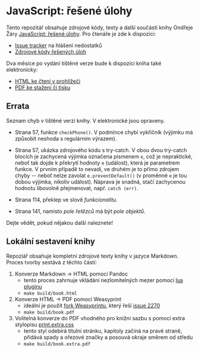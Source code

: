 # JavaScript: řešené úlohy

Tento repozitář obsahuje zdrojové kódy, texty a další součásti knihy Ondřeje Žáry [JavaScript: řešené úlohy](https://eshop.cvut.cz/simplifyworks/cs/eoc/public/product/392705452-zara-ondrej-javascript-resene-ulohy). Pro čtenáře je zde k dispozici:

  - [Issue tracker](https://github.com/ondras/javascript-resene-ulohy/issues) na hlášení nedostatků
  - [Zdrojové kódy řešených úloh](https://github.com/ondras/javascript-resene-ulohy/tree/main/code)

Dva měsíce po vydání tištěné verze bude k dispozici kniha také elektronicky:

  - [HTML ke čtení v prohlížeči](#)
  - [PDF ke stažení či tisku](#)


## Errata

Seznam chyb v tištěné verzi knihy. V elektronické jsou opraveny.

  - Strana 57, funkce `checkPhone()`. V podmínce chybí vykřičník (výjimku má způsobit neshoda s regulárním výrazem).

  - Strana 57, ukázka zdrojového kódu s try-catch. V obou dvou try-catch blocích je zachycená výjimka označena písmenem `e`, což je nepraktické, neboť tak dojde k překrytí hodnoty `e` (událost), která je parametrem funkce. V prvním případě to nevadí, ve druhém je to přímo zdrojem chyby -- neboť nelze zavolat `e.preventDefault()` (v proměnné `e` je tou dobou výjimka, nikoliv událost). Náprava je snadná, stačí zachycenou hodnotu libovolně přejmenovat, např. `catch (err)`.

  - Strana 114, překlep ve slově *funkcionalitu*.

  - Strana 141, namísto *pole řetězců* má být *pole objektů*.

Dejte vědět, pokud nějakou další naleznete!


## Lokální sestavení knihy

Repoziář obsahuje kompletní zdrojové texty knihy v jazyce Markdown. Proces tvorby sestává z těchto částí:

1. Konverze Markdown -> HTML pomocí Pandoc
    - tento proces zahrnuje vkládání nezlomitelných mezer pomocí [lua pluginu](https://github.com/ondras/javascript-resene-ulohy/blob/main/nbsp.lua)
	- `make build/book.html`
1. Konverze HTML -> PDF pomocí Weasyprint
    - ideální je použít [fork Weasyprintu](https://github.com/ondras/WeasyPrint/tree/issue-2270), který řeší [issue 2270](https://github.com/Kozea/WeasyPrint/issues/2270)
	- `make build/book.pdf`
1. Volitelná konverze do PDF vhodného pro knižní sazbu s pomocí extra stylopisu [print.extra.css](https://github.com/ondras/javascript-resene-ulohy/blob/main/css/print.extra.css)
    - tento styl odebírá titulní stránku, kapitoly začíná na pravé straně, přidává spady a ořezové značky a posouvá okraje směrem od středu
  	- `make build/book.extra.pdf`
